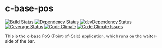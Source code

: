 c-base-pos
==========

[![Build Status](https://travis-ci.org/berlincount/c-base-pos.svg?branch=development)](https://travis-ci.org/berlincount/c-base-pos)
[![Dependency Status](https://img.shields.io/david/berlincount/c-base-pos.svg?style=flat)](https://david-dm.org/berlincount/c-base-pos)
[![devDependency Status](https://img.shields.io/david/dev/berlincount/c-base-pos.svg?style=flat)](https://david-dm.org/berlincount/c-base-pos#info=devDependencies)
[![Coverage Status](https://coveralls.io/repos/github/berlincount/c-base-pos/badge.svg?branch=development)](https://coveralls.io/github/berlincount/c-base-pos?branch=development)
[![Code Climate](https://codeclimate.com/github/berlincount/c-base-pos/badges/gpa.svg)](https://codeclimate.com/github/berlincount/c-base-pos)
[![Code Climate Issues](https://codeclimate.com/github/berlincount/c-base-pos/badges/issue_count.svg)](https://codeclimate.com/github/berlincount/c-base-pos)

This is the c-base PoS (Point-of-Sale) application, which runs on the
waiter-side of the bar.
